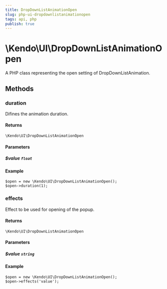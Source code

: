 ```yaml
---
title: DropDownListAnimationOpen
slug: php-ui-dropdownlistanimationopen
tags: api, php
publish: true
---
```


# \Kendo\UI\DropDownListAnimationOpen

A PHP class representing the open setting of DropDownListAnimation.


## Methods

### duration
Difines the animation duration.

#### Returns
`\Kendo\UI\DropDownListAnimationOpen`

#### Parameters

##### $value `float`



#### Example 
    $open = new \Kendo\UI\DropDownListAnimationOpen();
    $open->duration(1);

### effects
Effect to be used for opening of the popup.

#### Returns
`\Kendo\UI\DropDownListAnimationOpen`

#### Parameters

##### $value `string`



#### Example 
    $open = new \Kendo\UI\DropDownListAnimationOpen();
    $open->effects('value');

